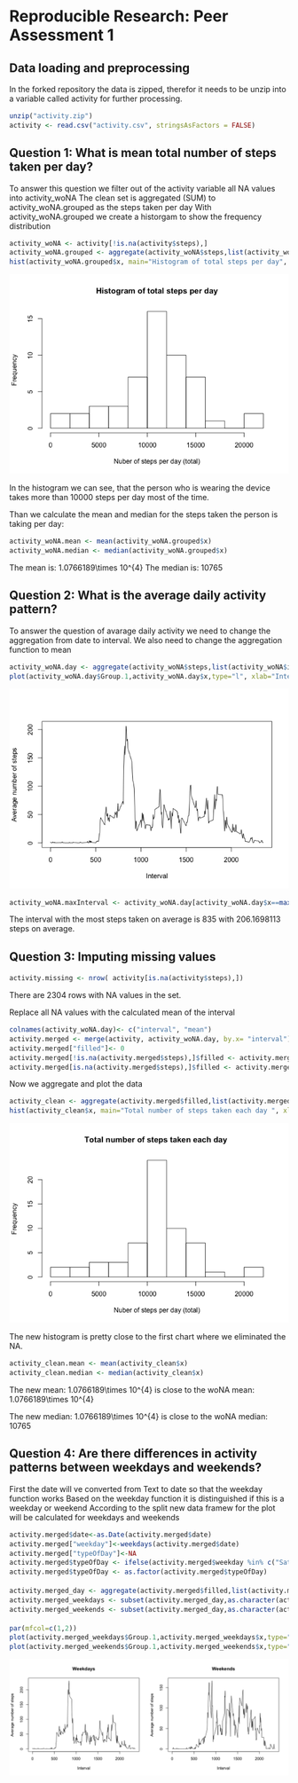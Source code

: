 # Reproducible Research: Peer Assessment 1



## Data loading and preprocessing
In the forked repository the data is zipped, therefor it needs to be unzip into a variable called activity for further processing.

```r
unzip("activity.zip")
activity <- read.csv("activity.csv", stringsAsFactors = FALSE)
```
## Question 1: What is mean total number of steps taken per day?
To answer this question we filter out of the activity variable all NA values into activity_woNA
The clean set is aggregated (SUM) to activity_woNA.grouped as the steps taken per day
With activity_woNA.grouped we create a historgam to show the frequency distribution

```r
activity_woNA <- activity[!is.na(activity$steps),]
activity_woNA.grouped <- aggregate(activity_woNA$steps,list(activity_woNA$date),sum)
hist(activity_woNA.grouped$x, main="Histogram of total steps per day", xlab="Nuber of steps per day (total)",breaks=15)
```

![](PA1_template_files/figure-html/unnamed-chunk-2-1.png) 

In the histogram we can see, that the person who is wearing the device takes more than 10000 steps per day most of the time.

Than we calculate the mean and median for the steps taken the person is taking per day:

```r
activity_woNA.mean <- mean(activity_woNA.grouped$x)
activity_woNA.median <- median(activity_woNA.grouped$x)
```
The mean is:    1.0766189\times 10^{4} 
The median is:  10765

## Question 2: What is the average daily activity pattern?
To answer the question of avarage daily activity we need to change the aggregation from date to interval.
We also need to change the aggregation function to mean


```r
activity_woNA.day <- aggregate(activity_woNA$steps,list(activity_woNA$interval),mean)
plot(activity_woNA.day$Group.1,activity_woNA.day$x,type="l", xlab="Interval", ylab="Average number of steps")
```

![](PA1_template_files/figure-html/unnamed-chunk-4-1.png) 

```r
activity_woNA.maxInterval <- activity_woNA.day[activity_woNA.day$x==max(activity_woNA.day$x),]
```
The interval with the most steps taken on average is 835 with 206.1698113 steps on average.

## Question 3: Imputing missing values

```r
activity.missing <- nrow( activity[is.na(activity$steps),])
```
There are 2304 rows with NA values in the set.

Replace all NA values with the calculated mean of the interval

```r
colnames(activity_woNA.day)<- c("interval", "mean")
activity.merged <- merge(activity, activity_woNA.day, by.x= "interval")
activity.merged["filled"]<- 0 
activity.merged[!is.na(activity.merged$steps),]$filled <- activity.merged[!is.na(activity.merged$steps),]$steps 
activity.merged[is.na(activity.merged$steps),]$filled <- activity.merged[is.na(activity.merged$steps),]$mean
```

Now we aggregate and plot the data

```r
activity_clean <- aggregate(activity.merged$filled,list(activity.merged$date),sum)
hist(activity_clean$x, main="Total number of steps taken each day ", xlab="Nuber of steps per day (total)",breaks=15)
```

![](PA1_template_files/figure-html/unnamed-chunk-7-1.png) 

The new histogram is pretty close to the first chart where we eliminated the NA.


```r
activity_clean.mean <- mean(activity_clean$x)
activity_clean.median <- median(activity_clean$x)
```

The new mean: 1.0766189\times 10^{4} is close to the woNA mean: 1.0766189\times 10^{4}

The new median: 1.0766189\times 10^{4} is close to the woNA median: 10765

## Question 4: Are there differences in activity patterns between weekdays and weekends?

First the date will ve converted from Text to date so that the weekday function works
Based on the weekday function it is distinguished if this is a weekday or weekend
According to the split new data framew for the plot will be calculated for weekdays and weekends


```r
activity.merged$date<-as.Date(activity.merged$date)
activity.merged["weekday"]<-weekdays(activity.merged$date)
activity.merged["typeOfDay"]<-NA
activity.merged$typeOfDay <- ifelse(activity.merged$weekday %in% c("Saturday","Sunday"), "weekend", "weekday")
activity.merged$typeOfDay <- as.factor(activity.merged$typeOfDay)

activity.merged_day <- aggregate(activity.merged$filled,list(activity.merged$interval,activity.merged$typeOfDay),mean)
activity.merged_weekdays <- subset(activity.merged_day,as.character(activity.merged_day$Group.2)=="weekday")
activity.merged_weekends <- subset(activity.merged_day,as.character(activity.merged_day$Group.2)=="weekend")

par(mfcol=c(1,2))
plot(activity.merged_weekdays$Group.1,activity.merged_weekdays$x,type="l", xlab="Interval", ylab="Average number of steps", main="Weekdays")
plot(activity.merged_weekends$Group.1,activity.merged_weekends$x,type="l", xlab="Interval", ylab="Average number of steps", main="Weekends")
```

![](PA1_template_files/figure-html/unnamed-chunk-9-1.png) 
